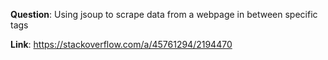 **Question**: Using jsoup to scrape data from a webpage in between specific tags

**Link**: https://stackoverflow.com/a/45761294/2194470
